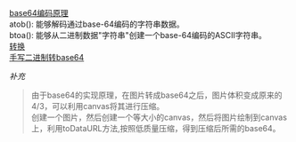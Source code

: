 [base64编码原理](https://developer.mozilla.org/zh-CN/docs/Web/API/WindowBase64/Base64_encoding_and_decoding)  
atob(): 能够解码通过base-64编码的字符串数据。  
btoa(): 能够从二进制数据"字符串"创建一个base-64编码的ASCII字符串。  
[转换](https://www.cnblogs.com/poorpeople/p/9407789.html)  
[手写二进制转base64](https://github.com/Advanced-Frontend/Daily-Interview-Question/issues/299)  

*补充*   
> 由于base64的实现原理，在图片转成base64之后，图片体积变成原来的 4/3，可以利用canvas将其进行压缩。    
> 创建一个图片，然后创建一个等大小的canvas，然后将图片绘制到canvas上，利用toDataURL方法,按照低质量压缩，得到压缩后所需的base64。  

